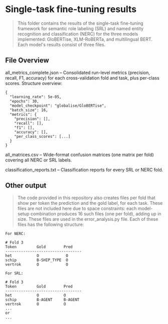 # Single-task fine-tuning results
> This folder contains the results of the single-task fine-tuning framework for semantic role labeling (SRL) and named entity recognition and classification (NERC) for the three models implemented: GloBERTise, XLM-RoBERTa, and multilingual BERT. Each model's results consist of three files.

## File Overview
all_metrics_complete.json – Consolidated run-level metrics (precision, recall, F1, accuracy) for each cross-validation fold and task, plus per-class scores. 
Structure overview:
```text
{
  "learning_rate": 5e-05,
  "epochs": 30,
  "model_checkpoint": "globalise/GloBERTise",
  "batch_size": 16,
  "metrics": {
    "precision": [],
    "recall": [],
    "f1": [],
    "accuracy": [],
    "per_class_scores": [...]
  }
}
```

all_matrices.csv – Wide-format confusion matrices (one matrix per fold) covering all NERC or SRL labels.

classification_reports.txt – Classification reports for every SRL or NERC fold. 

## Other output
> The code provided in this repository also creates files per fold that show per token the prediction and the gold label, for each task. These files are not included here due to space constraints: each model-setup combination produces 16 such files (one per fold), adding up in size. These files are used in the error_analysis.py file. 
Each of these files has the following structure:

```text
For NERC:

# Fold 3
Token         Gold        Pred      
----------------------------------
het           O            O          
schip         B-SHIP_TYPE  O    
vertrok       O            O

For SRL:
         
# Fold 3
Token         Gold        Pred      
----------------------------------
het           O           O          
schip         B-AGENT     B-AGENT    
vertrok       O           O          
...
or 
...
```
